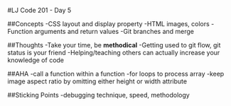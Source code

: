 #LJ Code 201 - Day 5

##Concepts
-CSS layout and display property
-HTML images, colors
-Function arguments and return values
-Git branches and merge

##Thoughts
-Take your time, be **methodical**
-Getting used to git flow, git status is your friend
-Helping/teaching others can actually increase your knowledge of code

##AHA
-call a function within a function
-for loops to process array
-keep image aspect ratio by omitting either height or width attribute

##Sticking Points
-debugging technique, speed, methodology
